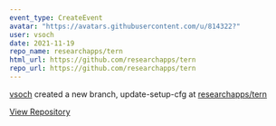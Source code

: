 ```yaml
---
event_type: CreateEvent
avatar: "https://avatars.githubusercontent.com/u/814322?"
user: vsoch
date: 2021-11-19
repo_name: researchapps/tern
html_url: https://github.com/researchapps/tern
repo_url: https://github.com/researchapps/tern
---
```


<a href='https://github.com/vsoch' target='_blank'>vsoch</a> created a new branch, update-setup-cfg at <a href='https://github.com/researchapps/tern' target='_blank'>researchapps/tern</a>

<a href='https://github.com/researchapps/tern' target='_blank'>View Repository</a>